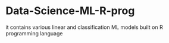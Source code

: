 # Data-Science-ML-R-prog
it contains various linear and classification ML models built on R programming language
